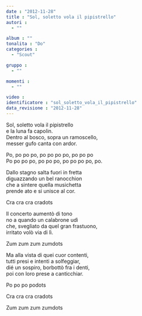 ```yaml
---
date : "2012-11-28"
title : "Sol, soletto vola il pipistrello"
autori : 
  - ""

album : ""
tonalita : "Do"
categories : 
  - "Scout"

gruppo : 
  - ""

momenti : 
  - ""

video : 
identificatore : "sol_soletto_vola_il_pipistrello"
data_revisione : "2012-11-28"
---
```

  
  
Sol, soletto vola il pipistrello  
e la luna fa capolin.  
Dentro al bosco, sopra un ramoscello,  
messer gufo canta con ardor.  
  
  
Po, po po po, po po po po, po po po  
Po po po po, po po po, po po po po, po.  
  
  
  
Dallo stagno salta fuori in fretta  
diguazzando un bel ranocchion  
che a sintere quella musichetta  
prende ato e si unisce al cor.  
  
  
Cra cra cra cradots  
  
  
Il concerto aumentò di tono  
no a quando un calabrone udì  
che, svegliato da quel gran frastuono,  
irritato volò via di lì.  
  
  
Zum zum zum zumdots  
  
  
Ma alla vista di quei cuor contenti,  
tutti presi e intenti a solfeggiar,  
dié un sospiro, borbottò fra i denti,  
poi con loro prese a canticchiar.  
  
  
  
Po po po podots  
  
Cra cra cra cradots  
  
Zum zum zum zumdots  
  
